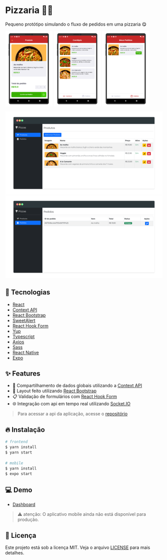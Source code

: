 # Pizzaria 👨‍🍳

Pequeno protótipo simulando o fluxo de pedidos em uma pizzaria 😋

<p>
  <img src="./web/design/photo-01.png" width="30%" />
  <img src="./web/design/photo-02.png" width="30%" />
  <img src="./web/design/photo-03.png" width="30%" />
</p>

![Screenshot 4](web/design/photo-04.png)
![Screenshot 5](web/design/photo-05.png)

## 🚀 Tecnologias

- [React](https://pt-br.reactjs.org/)
- [Context API](https://pt-br.reactjs.org/docs/context.html)
- [React Bootstrap](https://react-bootstrap.github.io/)
- [SweetAlert](https://sweetalert2.github.io/)
- [React Hook Form](https://react-hook-form.com/get-started)
- [Yup](https://github.com/jquense/yup)
- [Typescript](https://www.typescriptlang.org/)
- [Axios](https://github.com/axios/axios)
- [Sass](https://sass-lang.com/)
- [React Native](https://reactnative.dev/)
- [Expo](https://docs.expo.dev/)

## ✨ Features

- 📂 Compartilhamento de dados globais utilizando a [Context API](https://pt-br.reactjs.org/docs/context.html)
- 💅 Layout feito utilizando [React Bootstrap](https://react-bootstrap.github.io/)
- 📋 Validação de formulários com [React Hook Form](https://react-hook-form.com/get-started)
- 🌐 Integração com api em tempo real utilizando [Socket.IO](https://socket.io/)

> Para acessar a api da aplicação, acesse o [repositório](https://github.com/ClodoaldoDantas/pizzaria-api)

## 🔥 Instalação

```bash
# frontend
$ yarn install
$ yarn start

# mobile
$ yarn install
$ expo start
```

## 💻 Demo

- [Dashboard](https://clodoaldodantas.github.io/pizzaria/)

> ⚠️ atenção: O aplicativo mobile ainda não está disponível para produção.

## 📝 Licença

Este projeto está sob a licença MIT. Veja o arquivo [LICENSE](LICENSE) para mais detalhes.
